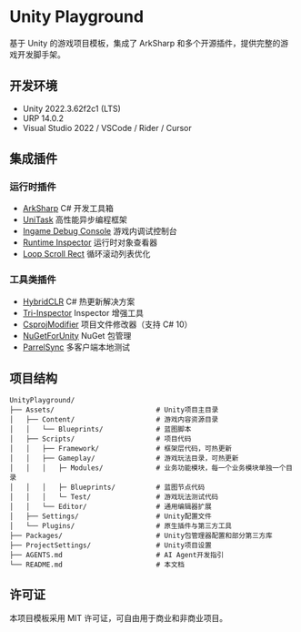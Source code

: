 # Unity Playground

基于 Unity 的游戏项目模板，集成了 ArkSharp 和多个开源插件，提供完整的游戏开发脚手架。

## 开发环境

- Unity 2022.3.62f2c1 (LTS)
- URP 14.0.2
- Visual Studio 2022 / VSCode / Rider / Cursor

## 集成插件

### 运行时插件

- [ArkSharp](https://github.com/flu3d/arksharp) C# 开发工具箱
- [UniTask](https://github.com/Cysharp/UniTask) 高性能异步编程框架
- [Ingame Debug Console](https://github.com/yasirkula/UnityIngameDebugConsole) 游戏内调试控制台
- [Runtime Inspector](https://github.com/yasirkula/UnityRuntimeInspector) 运行时对象查看器
- [Loop Scroll Rect](https://github.com/qiankanglai/LoopScrollRect) 循环滚动列表优化

### 工具类插件

- [HybridCLR](https://github.com/focus-creative-games/hybridclr_unity) C# 热更新解决方案
- [Tri-Inspector](https://github.com/codewriter-packages/Tri-Inspector) Inspector 增强工具
- [CsprojModifier](https://github.com/Cysharp/CsprojModifier) 项目文件修改器（支持 C# 10）
- [NuGetForUnity](https://github.com/GlitchEnzo/NuGetForUnity) NuGet 包管理
- [ParrelSync](https://github.com/VeriorPies/ParrelSync) 多客户端本地测试

## 项目结构

```
UnityPlayground/
├── Assets/                         # Unity项目主目录
│   ├── Content/                    # 游戏内容资源目录
│   │   └── Blueprints/             # 蓝图脚本
│   ├── Scripts/                    # 项目代码
│   │   ├── Framework/              # 框架层代码，可热更新
│   │   ├── Gameplay/               # 游戏玩法目录，可热更新
│   │   │   ├─ Modules/             # 业务功能模块，每一个业务模块单独一个目录
│   │   │   ├─ Blueprints/          # 蓝图节点代码
│   │   │   └─ Test/                # 游戏玩法测试代码
│   │   └── Editor/                 # 通用编辑器扩展
│   ├── Settings/                   # Unity配置文件
│   └── Plugins/                    # 原生插件与第三方工具
├── Packages/                       # Unity包管理器配置和部分第三方库
├── ProjectSettings/                # Unity项目设置
├── AGENTS.md                       # AI Agent开发指引
└── README.md                       # 本文档
```

## 许可证

本项目模板采用 MIT 许可证，可自由用于商业和非商业项目。
